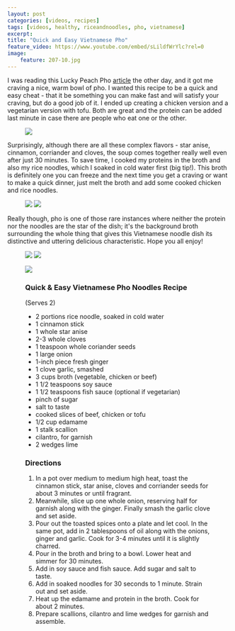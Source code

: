 ```yaml
---
layout: post
categories: [videos, recipes]
tags: [videos, healthy, riceandnoodles, pho, vietnamese]
excerpt: 
title: "Quick and Easy Vietnamese Pho" 
feature_video: https://www.youtube.com/embed/sLildfWrYlc?rel=0
image:   
    feature: 207-10.jpg
---
```


I was reading this Lucky Peach Pho [article](http://luckypeach.com/the-history-of-pho-andrea-nguyen/) the other day, and it got me craving  a nice, warm bowl of pho.  I wanted this recipe to be a quick and easy cheat - that it be something you can make fast and will satisfy your craving, but do a good job of it.  I ended up creating a chicken version and a vegetarian version with tofu.  Both are great and the protein can be added last minute in case there are people who eat one or the other.


<figure>
    <img src="/images/207-3.jpg">
</figure>

Surprisingly, although there are all these complex flavors - star anise, cinnamon, corriander and cloves, the soup comes together really well even after just 30 minutes.  To save time, I cooked my proteins in the broth and also my rice noodles, which I soaked in cold water first (big tip!).  This broth is definitely one you can freeze and the next time you get a craving or want to make a quick dinner, just melt the broth and add some cooked chicken and rice noodles.

<figure class="half">
<img src="/images/207-6.jpg">
<img src="/images/207-7.jpg">
</figure>

Really though, pho is  one of those rare instances where neither the protein nor the noodles are the star of the dish; it's the background broth surrounding the whole thing that gives this Vietnamese noodle dish its distinctive and uttering delicious characteristic.  Hope you all enjoy!

<figure class="half">
<img src="/images/207-4.jpg">
 <img src="/images/207-5.jpg">
</figure>

<figure>
    <img src="/images/207-9.jpg">
</figure>

<figure class="ingredients" markdown="1">

### Quick & Easy Vietnamese Pho Noodles Recipe
(Serves 2)

- 2 portions rice noodle, soaked in cold water
- 1 cinnamon stick
- 1 whole star anise
- 2-3 whole cloves
- 1 teaspoon whole coriander seeds
- 1 large onion
- 1-inch piece fresh ginger
- 1 clove garlic, smashed
- 3 cups broth (vegetable, chicken or beef)
- 1 1/2 teaspoons soy sauce 
- 1 1/2 teaspoons fish sauce (optional if vegetarian)
- pinch of sugar
- salt to taste
- cooked slices of beef, chicken or tofu
- 1/2 cup edamame 
- 1 stalk scallion
- cilantro, for garnish
- 2 wedges lime

</figure>
<figure class="directions" markdown="1">

### Directions

1. In a pot over medium to medium high heat, toast the cinnamon stick, star anise, cloves and corriander seeds for about 3 minutes or until fragrant.
2. Meanwhile, slice up one whole onion, reserving half for garnish along with the ginger.  Finally smash the garlic clove and set aside.
3. Pour out the toasted spices onto a plate and let cool.  In the same pot, add in 2 tablespoons of oil along with the onions, ginger and garlic.  Cook for 3-4 minutes until it is slightly charred.
4. Pour in the broth and bring to a bowl.  Lower heat and simmer for 30 minutes.
5. Add in soy sauce and fish sauce.  Add sugar and salt to taste.
6. Add in soaked noodles for 30 seconds to 1 minute.  Strain out and set aside.
7. Heat up the edamame and protein in the broth.  Cook for about 2 minutes.
8. Prepare scallions, cilantro and lime wedges for garnish and assemble.

</figure>
